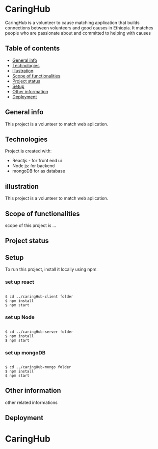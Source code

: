 # CaringHub

CaringHub is a volunteer to cause matching application that builds connections between volunteers
and good causes in Ethiopia. It matches people who are passionate about and committed to helping
with causes
## Table of contents
* [General info](#general-info)
* [Technologies](#technologies)
* [illustration](#illustration)
* [Scope of functionalities](#scope)
* [Project status](#status)
* [Setup](#setup)
* [Other information](#others)
* [Deployment](#deployment)

## General info
This project is a volunteer to match web aplication.
	
## Technologies
Project is created with:
* Reactjs - for front end ui
* Node js: for backend 
* mongoDB for as database
## illustration
This project is a volunteer to match web aplication.
## Scope of functionalities
scope of this project is ...
## Project status
## Setup
To run this project, install it locally using npm:

### set up react 

```

$ cd ../caringHub-client folder
$ npm install
$ npm start
```
### set up Node 

```

$ cd ../caringHub-server folder
$ npm install
$ npm start
```
### set up mongoDB

```

$ cd ../caringHub-mongo folder
$ npm install
$ npm start
```
## Other information
other related informations

## Deployment
# CaringHub
